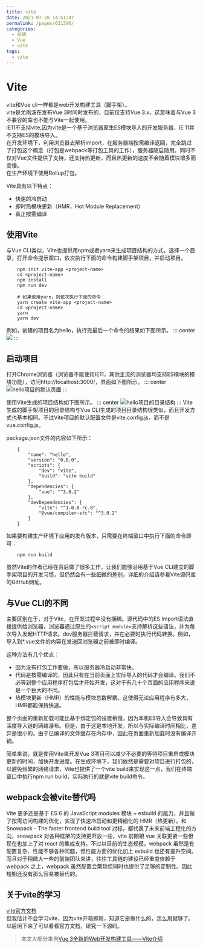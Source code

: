 ```yaml
---
title: vite
date: 2021-07-28 14:51:47
permalink: /pages/621396/
categories:
  - 前端
  - Vue
  - vite
tags:
  - vite
---
```

# Vite
vite和Vue cli一样都是web开发构建工具（脚手架）。    
vite是尤雨溪在发布Vue 3时同时发布的，目前仅支持Vue 3.x，这意味着与Vue 3不兼容的库也不能与Vite一起使用。   
IE11不支持vite,因为vite是一个基于浏览器原生ES模块导入的开发服务器，IE 11并不支持ES的模块导入。   
在开发环境下，利用浏览器去解析import，在服务器端按需编译返回，完全跳过了打包这个概念（打包是webpack等打包工具的工作），服务器随启随用。同时不仅对Vue文件提供了支持，还支持热更新，而且热更新的速度不会随着模块增多而变慢。     
在生产环境下使用Rollup打包。

<!-- more -->

Vite具有以下特点：

- 快速的冷启动
- 即时热模块更新（HMR，Hot Module Replacement）
- 真正按需编译

## 使用Vite

与Vue CLI类似，Vite也提供用npm或者yarn来生成项目结构的方式。选择一个目录，打开命令提示窗口，依次执行下面的命令构建脚手架项目，并启动项目。

        npm init vite-app <project-name>
        cd <project-name>
        npm install
        npm run dev

        # 如果使用yarn，则依次执行下面的命令：
        yarn create vite-app <project-name>
        cd <project-name>
        yarn
        yarn dev

例如，创建的项目名为hello，执行完最后一个命令的结果如下图所示。
::: center
![](https://cdn.jsdelivr.net/gh/Zombie521/21sBlogImg/imga9d3fd1f4134970a90ea9f5025db7acfa6865dc9.jpeg)
:::

## 启动项目

打开Chrome浏览器（浏览器不能使用IE11，其他主流的浏览器均支持ES模块的模块功能），访问http://localhost:3000/，界面如下图所示。
::: center
![hello项目的默认页面](https://cdn.jsdelivr.net/gh/Zombie521/21sBlogImg/imgd31b0ef41bd5ad6ebd564b2730da92dcb7fd3c6c.jpeg)
:::

使用Vite生成的项目结构如下图所示。
::: center
![hello项目的目录结构](https://cdn.jsdelivr.net/gh/Zombie521/21sBlogImg/imgdcc451da81cb39db65f2fba76307a223ab18302e.jpeg)
:::
Vite生成的脚手架项目的目录结构与Vue CLI生成的项目目录结构很类似，而且开发方式也基本相同。不过Vite项目的默认配置文件是vite.config.js，而不是vue.config.js。

package.json文件的内容如下所示：

        {
            "name": "hello",
            "version": "0.0.0",
            "scripts": {
                "dev": "vite",
                "build": "vite build"
            },
            "dependencies": {
                "vue": "^3.0.2"
            },
            "devDependencies": {
                "vite": "^1.0.0-rc.8",
                "@vue/compiler-sfc": "^3.0.2"
            }
        }

如果要构建生产环境下应用的发布版本，只需要在终端窗口中执行下面的命令即可：

        npm run build

虽然Vite的作者已经在背后做了很多工作，让我们能够沿用基于Vue CLI建立的脚手架项目的开发习惯，但仍然会有一些细微的差别，详细的介绍请参看Vite源码库的GitHub网址。

## 与Vue CLI的不同

主要区别在于，对于Vite，在开发过程中没有捆绑。源代码中的ES Import语法直接提供给浏览器，浏览器通过原生的`<script module>`支持解析这些语法，并为每次导入发起HTTP请求。dev服务器拦截请求，并在必要时执行代码转换。例如，导入到*.vue文件的内容在发送回浏览器之前被即时编译。

这种方法有几个优点：

- 因为没有打包工作要做，所以服务器冷启动非常快。
- 代码是按需编译的，因此只有在当前页面上实际导入的代码才会编译。我们不必等到整个应用程序打包后才开始开发，这对于有几十个页面的应用程序来说是一个巨大的不同。
- 热模块更新（HMR）的性能与模块总数解耦。这使得无论应用程序有多大，HMR都能保持快速。

整个页面的重新加载可能比基于绑定包的设置稍慢，因为本机ES导入会导致具有深度导入链的网络瀑布。但是，由于这是本地开发，所以与实际编译时间相比，差异是很小的。由于已编译的文件缓存在内存中，因此在页面重新加载时没有编译开销。

简单来说，就是使用Vite来开发Vue 3项目可以减少不必要的等待项目重启或模块更新的时间，加快开发进度。在生成环境下，我们依然是需要对项目进行打包的，以避免频繁的网络请求，Vite也提供了一个vite build来实现这一点，我们在终端窗口中执行npm run build，实际执行的就是vite build命令。

## webpack会被vite替代吗
Vite 更多还是基于 ES 6 的 JavaScript modules 模块 + esbuild 的能力，并且做了按需访问构建的优化，实现了快速冷启动和更精细化的 HMR（热更新）。和 Snowpack - The faster frontend build tool 对标，都代表了未来前端工程化的方向，snowpack 对各种框架的支持更开放一些，vite 前期跟 vue 关联更紧一些但现在也加上了对 react 的集成支持。不过以目前的生态规模，webpack 虽然是有配置复杂、性能不够各种问题，但性能方面的优化加上 esbuild 也还有提升空间。而且对于稍微大一些的前端团队来讲，往往工具链的建设已经重度依赖于 webpack 之上，webpack 虽然配置会繁琐但同时也提供了足够的定制性。因此短期还没有那么容易被替代的。

## 关于vite的学习
[vite官方文档](https://cn.vitejs.dev/)   
但我估计不会学习vite，因为vite开箱即用，知道它是做什么的，怎么用就够了。    
以后闲下来了可以看看官方文档，研究一下源码。   

> 本文大部分来自[Vue 3全新的Web开发构建工具——Vite介绍](https://baijiahao.baidu.com/s?id=1684779666333900793&wfr=spider)